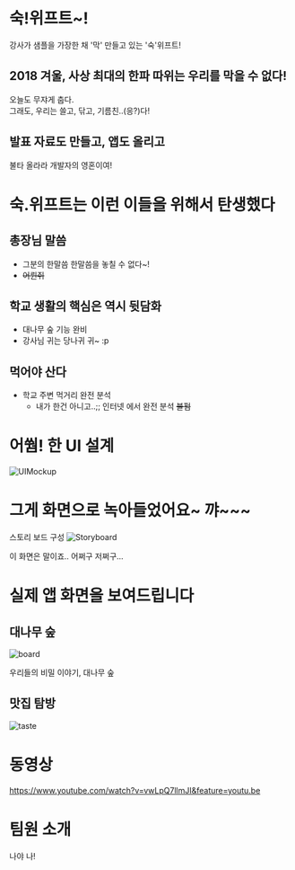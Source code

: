 # 숙!위프트~!
강사가 샘플을 가장한 채 '막' 만들고 있는 '숙'위프트!

## 2018 겨울, 사상 최대의 한파 따위는 우리를 막을 수 없다!
오늘도 무쟈게 춥다.  
그래도, 우리는 쓸고, 닦고, 기름친..(응?)다!

## 발표 자료도 만들고, 앱도 올리고
불타 올라라 개발자의 영혼이여!



# 숙.위프트는 이런 이들을 위해서 탄생했다
## 총장님 말씀
 - 그분의 한말씀 한말씀을 놓칠 수 없다~! 
 - <del>어륀쥐</del>

## 학교 생활의 핵심은 역시 뒷담화
 - 대나무 숲 기능 완비
 - 강사님 귀는 당나귀 귀~ :p

## 먹어야 산다
- 학교 주변 먹거리 완전 분석
	- 내가 한건 아니고..;; 인터넷 에서 완전 분석 <del>불펌</del>
 	

# 어쒐! 한 UI 설계
![UIMockup](https://github.com/ProjectInTheClass/2018SMWUWinter-SooKwift/blob/master/docs/plan/01.png)


# 그게 화면으로 녹아들었어요~ 꺄~~~
스토리 보드 구성
![Storyboard](https://github.com/ProjectInTheClass/2018SMWUWinter-SooKwift/blob/master/docs/storyboard/01.png)

이 화면은 말이죠.. 어쩌구 저쩌구...

# 실제 앱 화면을 보여드립니다
## 대나무 숲
![board](https://github.com/ProjectInTheClass/2018SMWUWinter-SooKwift/blob/master/docs/app/01.png)

우리들의 비밀 이야기, 대나무 숲

## 맛집 탐방
![taste](https://github.com/ProjectInTheClass/2018SMWUWinter-SooKwift/blob/master/docs/app/02.png)

# 동영상
https://www.youtube.com/watch?v=vwLpQ7llmJI&feature=youtu.be

# 팀원 소개
나야 나!

 	
